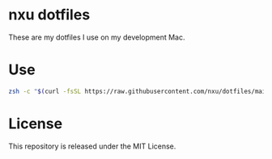 # nxu dotfiles
These are my dotfiles I use on my development Mac.

# Use
```sh
zsh -c "$(curl -fsSL https://raw.githubusercontent.com/nxu/dotfiles/main/install.sh)"
```

# License
This repository is released under the MIT License.